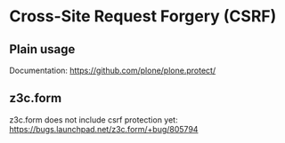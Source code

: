 # Cross-Site Request Forgery (CSRF)

## Plain usage

Documentation: <https://github.com/plone/plone.protect/>

## z3c.form

z3c.form does not include csrf protection yet: <https://bugs.launchpad.net/z3c.form/+bug/805794>
